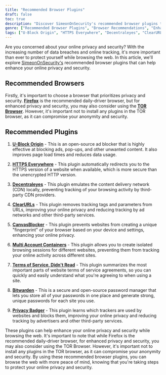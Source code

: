 ```yaml
---
title: "Recommended Browser Plugins"
draft: false
toc: true
description: "Discover SimeonOnSecurity's recommended browser plugins to enhance your browsing experience. FireFox is the recommended daily-driver browser, but for enhanced privacy and security, you may also consider using the TOR Browser. The recommended plugins include U-Block Origin for ad blocking, HTTPS Everywhere for secure browsing, Decentraleyes for local CDN emulation, ClearURLs for tracking tag removal, CanvasBlocker for JavaScript fingerprint prevention, Multi Account Containers for isolated browsing sessions, Terms of Service, Didn't Read for informed ToS, Bitwarden for secure password management, and Privacy Badger to block trackers. Enhance your online privacy and security with these top-rated browser plugins."
genre: ["Recommended Browser Plugins", "Browser Recommendations", "Enhancing Online Privacy", "Enhancing Online Security", "Firefox", "TOR Browser", "Ad Blockers", "Secure Browsing", "Privacy Protection", "Tracker Blocking"]
tags: ["U-Block Origin", "HTTPS Everywhere", "Decentraleyes", "ClearURLs", "CanvasBlocker", "FireFox", "Bitwarden", "Recommendations", "TOR Browser", "Open-Source AD blocker", "Local CDN Emulator", "JavaScript Fingerprinting", "Isolated Browser Sessions", "Shady ToS", "Secure Open-Source Cloud Password Manager", "Tracker Blocking", "Online Privacy", "Online Security", "Browser Plugins", "Browsing Experience", "recommended browser plugins for privacy and security", "enhancing online privacy with browser plugins", "browser recommendations for secure browsing", "best ad blockers for online privacy", "tracker blocking plugins for enhanced security", "secure password management with Bitwarden", "improving online privacy with HTTPS Everywhere", "enhancing browsing experience with U-Block Origin", "Firefox plugins for privacy and security", "TOR Browser for anonymous browsing"]
---
```

Are you concerned about your online privacy and security? With the increasing number of data breaches and online tracking, it's more important than ever to protect yourself while browsing the web. In this article, we'll explore [SimeonOnSecurity's](https://twitter.com/SimeonOnSecurity) recommended browser plugins that can help enhance your online privacy and security.

## Recommended Browsers

Firstly, it's important to choose a browser that prioritizes privacy and security. [**Firefox**](https://www.mozilla.org/en-US/firefox/new/) is the recommended daily-driver browser, but for enhanced privacy and security, you may also consider using the [**TOR Browser**](https://www.torproject.org/download/). However, it's important not to install any plugins in the TOR browser, as it can compromise your anonymity and security.

## Recommended Plugins

1. [**U-Block Origin**](https://github.com/gorhill/uBlock) - This is an open-source ad blocker that is highly effective at blocking ads, pop-ups, and other unwanted content. It also improves page load times and reduces data usage.

2. [**HTTPS Everywhere**](https://www.eff.org/https-everywhere) - This plugin automatically redirects you to the HTTPS version of a website when available, which is more secure than the unencrypted HTTP version.

3. [**Decentraleyes**](https://decentraleyes.org/) - This plugin emulates the content delivery network (CDN) locally, preventing tracking of your browsing activity by third-party CDN providers.

4. [**ClearURLs**](https://gitlab.com/KevinRoebert/ClearUrls) - This plugin removes tracking tags and parameters from URLs, improving your online privacy and reducing tracking by ad networks and other third-party services.

5. [**CanvasBlocker**](https://github.com/kkapsner/CanvasBlocker) - This plugin prevents websites from creating a unique "fingerprint" of your browser based on your device and settings, enhancing your online privacy.

6. [**Multi Account Containers**](https://github.com/mozilla/multi-account-containers) - This plugin allows you to create isolated browsing sessions for different websites, preventing them from tracking your online activity across different sites.

7. [**Terms of Service, Didn't Read**](https://tosdr.org/downloads.html) - This plugin summarizes the most important parts of website terms of service agreements, so you can quickly and easily understand what you're agreeing to when using a site.

8. [**Bitwarden**](https://bitwarden.com/) - This is a secure and open-source password manager that lets you store all of your passwords in one place and generate strong, unique passwords for each site you use.

9. [**Privacy Badger**](https://privacybadger.org/) - This plugin learns which trackers are used by websites and blocks them, improving your online privacy and reducing tracking by advertisers and other third-party services.

These plugins can help enhance your online privacy and security while browsing the web. It's important to note that while Firefox is the recommended daily-driver browser, for enhanced privacy and security, you may also consider using the TOR Browser. However, it's important not to install any plugins in the TOR browser, as it can compromise your anonymity and security. By using these recommended browser plugins, you can browse the web with more peace of mind, knowing that you're taking steps to protect your online privacy and security.
